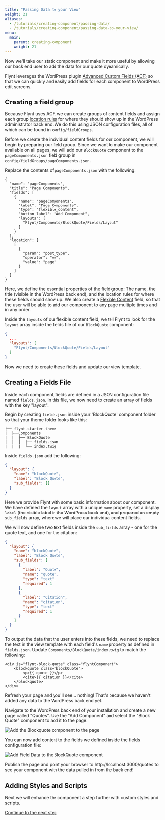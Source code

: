 ```yaml
---
title: "Passing Data to your View"
weight: 21
aliases:
  - /tutorials/creating-component/passing-data/
  - /tutorials/creating-component/passing-data-to-your-view/
menu:
  main:
    parent: creating-component
    weight: 21
---
```


Now we'll take our static component and make it more useful by allowing our back end user to add the data for our quote dynamically.

Flynt leverages the WordPress plugin [Advanced Custom Fields (ACF)](https://advancedcustomfields.com) so that we can quickly and easily add fields for each component to WordPress edit screens.

## Creating a field group

Because Flynt uses ACF, we can create groups of content fields and assign each group [location rules](https://www.advancedcustomfields.com/resources/creating-a-field-group/#location) for where they should show up in the WordPress administrator back end. We do this using JSON configuration files, all of which can be found in `config/fieldGroups`.

Before we create the individual content fields for our component, we will begin by preparing our field group. Since we want to make our component available on all pages, we will add our `BlockQuote` component to the `pageComponents.json` field group in `config/fieldGroups/pageComponents.json`.

Replace the contents of `pageComponents.json` with the following:

```
{
  "name": "pageComponents",
  "title": "Page Components",
  "fields": [
    {
      "name": "pageComponents",
      "label": "Page Components",
      "type": "flexible_content",
      "button_label": "Add Component",
      "layouts": [
        "Flynt/Components/BlockQuote/Fields/Layout"
      ]
    }
  ],
  "location": [
    [
      {
        "param": "post_type",
        "operator": "==",
        "value": "page"
      }
    ]
  ]
}
```
Here, we define the essential properties of the field group: The name, the title (visible in the WordPress back end), and the location rules for where these fields should show up. We also create a [Flexible Content](https://www.advancedcustomfields.com/resources/flexible-content/) field, so that the user will be able to add our component to any page multiple times and in any order.

Inside the `layouts` of our flexible content field, we tell Flynt to look for the `layout` array inside the fields file of our `BlockQuote` component:

```json
{
  ...
  "layouts": [
    "Flynt/Components/BlockQuote/Fields/Layout"
  ]
}
```

Now we need to create these fields and update our view template.

## Creating a Fields File

Inside each component, fields are defined in a JSON configuration file named `fields.json`. In this file, we now need to create an array of fields with the key "layout".

Begin by creating `fields.json` inside your 'BlockQuote' component folder so that your theme folder looks like this:

```
├── flynt-starter-theme
|  ├──Components
|  |  ├── BlockQuote
|  |  |  ├── fields.json
|  |  |  └── index.twig
```

Inside `fields.json` add the following:

```json
{
  "layout": {
    "name": "blockQuote",
    "label": "Block Quote",
    "sub_fields": []
  }
}
```

Here we provide Flynt with some basic information about our component. We have defined the `layout` array with a unique `name` property, set a display `label` (the visible label in the WordPress back end), and prepared an empty `sub_fields` array, where we will place our individual content fields.

We will now define two text fields inside the `sub_fields` array - one for the quote text, and one for the citation:

```json
{
  "layout": {
    "name": "blockQuote",
    "label": "Block Quote",
    "sub_fields": [
      {
        "label": "Quote",
        "name": "quote",
        "type": "text",
        "required": 1
      },
      {
        "label": "Citation",
        "name": "citation",
        "type": "text",
        "required": 1
      }
    ]
  }
}
```

To output the data that the user enters into these fields, we need to replace the text in the view template with each field's `name` property as defined in `fields.json`. Update `Components/BlockQuote/index.twig` to match the following:

```twig
<div is="flynt-block-quote" class="flyntComponent">
    <blockquote class="blockQuote">
        <p>{{ quote }}</p>
        <cite>{{ citation }}</cite>
    </blockquote>
</div>
```

Refresh your page and you'll see... nothing! That's because we haven't added any data to the WordPress back end yet.

Navigate to the WordPress back end of your installation and create a new page called "Quotes". Use the "Add Component" and select the "Block Quote" component to add it to the page:

![Add the Blockquote component to the page](images/tutorials/creating-component/add-component.jpg)

You can now add content to the fields we defined inside the fields configuration file:

![Add Field Data to the BlockQuote component](images/tutorials/creating-component/add-field-data.jpg)

Publish the page and point your browser to http://localhost:3000/quotes to see your component with the data pulled in from the back end!

<div class="alert alert-steps">
  <h2>Adding Styles and Scripts</h2>

  <p>Next we will enhance the component a step further with custom styles and scripts.</p>

  <p><a href="/tutorials/creating-component/adding-styles-scripts/" class="button button--primary">Continue to the next step</a></p>
</div>

